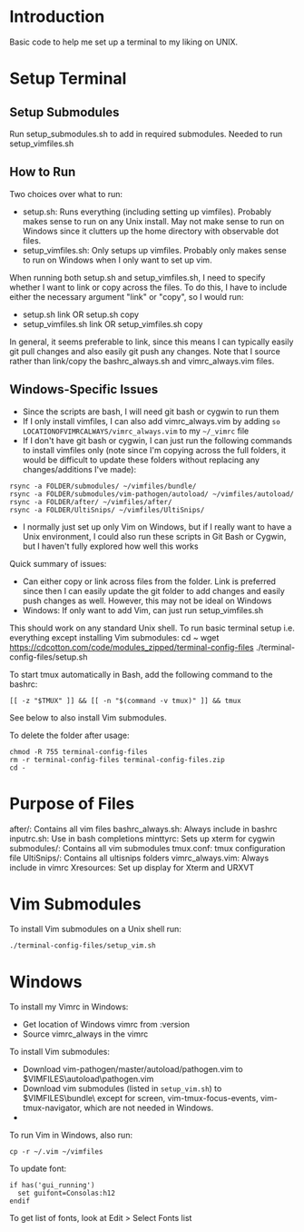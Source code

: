 # Introduction
Basic code to help me set up a terminal to my liking on UNIX.

# Setup Terminal
## Setup Submodules
Run setup_submodules.sh to add in required submodules. Needed to run setup_vimfiles.sh

## How to Run
Two choices over what to run:
- setup.sh: Runs everything (including setting up vimfiles). Probably makes sense to run on any Unix install. May not make sense to run on Windows since it clutters up the home directory with observable dot files.
- setup_vimfiles.sh: Only setups up vimfiles. Probably only makes sense to run on Windows when I only want to set up vim.

When running both setup.sh and setup_vimfiles.sh, I need to specify whether I want to link or copy across the files. To do this, I have to include either the necessary argument "link" or "copy", so I would run:
- setup.sh link OR setup.sh copy
- setup_vimfiles.sh link OR setup_vimfiles.sh copy

In general, it seems preferable to link, since this means I can typically easily git pull changes and also easily git push any changes. Note that I source rather than link/copy the bashrc_always.sh and vimrc_always.vim files.

## Windows-Specific Issues
- Since the scripts are bash, I will need git bash or cygwin to run them
- If I only install vimfiles, I can also add vimrc_always.vim by adding `so LOCATIONOFVIMRCALWAYS/vimrc_always.vim` to my `~/_vimrc` file
- If I don't have git bash or cygwin, I can just run the following commands to install vimfiles only (note since I'm copying across the full folders, it would be difficult to update these folders without replacing any changes/additions I've made):
```
rsync -a FOLDER/submodules/ ~/vimfiles/bundle/
rsync -a FOLDER/submodules/vim-pathogen/autoload/ ~/vimfiles/autoload/
rsync -a FOLDER/after/ ~/vimfiles/after/
rsync -a FOLDER/UltiSnips/ ~/vimfiles/UltiSnips/
```
- I normally just set up only Vim on Windows, but if I really want to have a Unix environment, I could also run these scripts in Git Bash or Cygwin, but I haven't fully explored how well this works

Quick summary of issues:
- Can either copy or link across files from the folder. Link is preferred since then I can easily update the git folder to add changes and easily push changes as well. However, this may not be ideal on Windows
- Windows: If only want to add Vim, can just run setup_vimfiles.sh



This should work on any standard Unix shell. To run basic terminal setup i.e. everything except installing Vim submodules:
cd ~
wget https://cdcotton.com/code/modules_zipped/terminal-config-files
./terminal-config-files/setup.sh

To start tmux automatically in Bash, add the following command to the bashrc:
```
[[ -z "$TMUX" ]] && [[ -n "$(command -v tmux)" ]] && tmux
```

See below to also install Vim submodules.

To delete the folder after usage:
```
chmod -R 755 terminal-config-files
rm -r terminal-config-files terminal-config-files.zip
cd -
```

# Purpose of Files
after/: Contains all vim files
bashrc_always.sh: Always include in bashrc
inputrc.sh: Use in bash completions
minttyrc: Sets up xterm for cygwin
submodules/: Contains all vim submodules
tmux.conf: tmux configuration file
UltiSnips/: Contains all ultisnips folders
vimrc_always.vim: Always include in vimrc
Xresources: Set up display for Xterm and URXVT


# Vim Submodules
To install Vim submodules on a Unix shell run:
```
./terminal-config-files/setup_vim.sh
```

# Windows
To install my Vimrc in Windows:
- Get location of Windows vimrc from :version
- Source vimrc\_always in the vimrc

To install Vim submodules:
- Download vim-pathogen/master/autoload/pathogen.vim to $VIMFILES\autoload\pathogen.vim
- Download vim submodules (listed in `setup_vim.sh`) to $VIMFILES\bundle\ except for screen, vim-tmux-focus-events, vim-tmux-navigator, which are not needed in Windows.
- 
To run Vim in Windows, also run:
```
cp -r ~/.vim ~/vimfiles
```

To update font:
```
if has('gui_running')
  set guifont=Consolas:h12
endif
```
To get list of fonts, look at Edit > Select Fonts list
